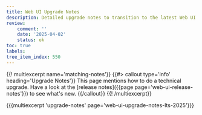 ```yaml
---
title: Web UI Upgrade Notes
description: Detailed upgrade notes to transition to the latest Web UI version.
review:
    comment: ''
    date: '2025-04-02'
    status: ok
toc: true
labels:
tree_item_index: 550
---
```


{{! multiexcerpt name='matching-notes'}}
{{#> callout type='info' heading='Upgrade Notes'}}
This page mentions how to do a technical upgrade. Have a look at the [release notes]({{page page='web-ui-release-notes'}}) to see what's new.
{{/callout}}
{{! /multiexcerpt}}

{{{multiexcerpt 'upgrade-notes' page='web-ui-upgrade-notes-lts-2025'}}}